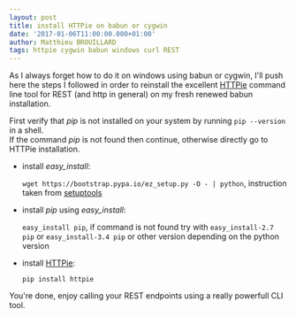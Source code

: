 ```yaml
---
layout: post
title: install HTTPie on babun or cygwin
date: '2017-01-06T11:00:00.000+01:00'
author: Matthieu BROUILLARD
tags: httpie cygwin babun windows curl REST
---
```


As I always forget how to do it on windows using babun or cygwin, I'll push here the steps I followed in order to reinstall the excellent [HTTPie](https://httpie.org/) command line tool for REST (and http in general) on my fresh renewed babun installation.  

First verify that _pip_ is not installed on your system by running `pip --version` in a shell.  
If the command _pip_ is not found then continue, otherwise directly go to HTTPie installation.  

- install _easy_install_:

    `wget https://bootstrap.pypa.io/ez_setup.py -O - | python`, instruction taken from [setuptools](https://pypi.python.org/pypi/setuptools#installation-instructions)

- install _pip_ using _easy_install_:

    `easy_install pip`, if command is not found try with `easy_install-2.7 pip` or `easy_install-3.4 pip` or other version depending on the python version

- install [HTTPie](https://httpie.org/):

    `pip install httpie`

You're done, enjoy calling your REST endpoints using a really powerfull CLI tool.
